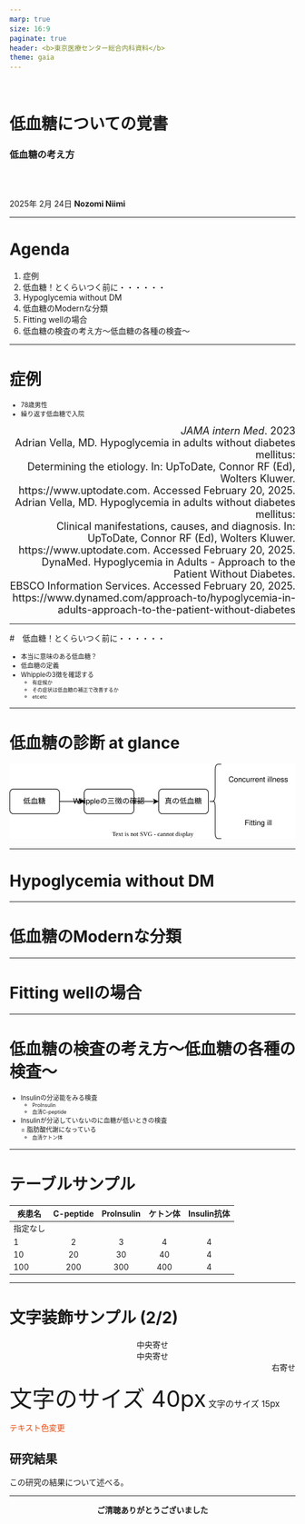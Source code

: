 ```yaml
---
marp: true
size: 16:9
paginate: true
header: <b>東京医療センター総合内科資料</b> 
theme: gaia
---
```

<style>
    
/* @import url('https://fonts.googleapis.com/css?family=Noto+Serif+JP&display=swap');
section {
    font-family: 'Noto Serif JP', serif;
} */

ul {
    padding-left: 20px;
    font-size: 0.8em;
}
</style>

<!--- _class: title --->

<br>

 # 低血糖についての覚書

 ### 低血糖の考え方

<br>
<br>

2025年 2月 24日
**Nozomi Niimi**

---
# Agenda

1. 症例
1. 低血糖！とくらいつく前に・・・・・・
1. Hypoglycemia without DM
1. 低血糖のModernな分類
1. Fitting wellの場合
1. 低血糖の検査の考え方～低血糖の各種の検査～


---
# 症例

* 78歳男性
* 繰り返す低血糖で入院

<div style="font-size: 18px; text-align:right"><em>JAMA intern Med</em>. 2023</div>

<div style='font-size: 18px; text-align:right'>Adrian Vella, MD. Hypoglycemia in adults without diabetes mellitus: <br>Determining the etiology. In: UpToDate, Connor RF (Ed), Wolters Kluwer. <br>https://www.uptodate.com. Accessed February 20, 2025.</div>

<div style='font-size: 18px; text-align:right'>Adrian Vella, MD. Hypoglycemia in adults without diabetes mellitus: <br>Clinical manifestations, causes, and diagnosis. In: UpToDate, Connor RF (Ed), Wolters Kluwer. <br>https://www.uptodate.com. Accessed February 20, 2025.</div>
  

<div style='font-size: 18px; text-align:right'>DynaMed. Hypoglycemia in Adults - Approach to the Patient Without Diabetes. <br>EBSCO Information Services. Accessed February 20, 2025. <br>https://www.dynamed.com/approach-to/hypoglycemia-in-adults-approach-to-the-patient-without-diabetes</div>



---

#　低血糖！とくらいつく前に・・・・・・

- 本当に意味のある低血糖？
- 低血糖の定義
- Whippleの3️徴を確認する
    - 有症候か
    - その症状は低血糖の補正で改善するか
    - etcetc

---

# 低血糖の診断 at glance

![height:200](./figure/flowchart.svg)


---

# Hypoglycemia without DM

---


# 低血糖のModernな分類



---

# Fitting wellの場合


---

# 低血糖の検査の考え方～低血糖の各種の検査～

* Insulinの分泌能をみる検査
    * ProInsulin
    * 血清C-peptide
* Insulinが分泌していないのに血糖が低いときの検査 <br> = 脂肪酸代謝になっている
    * 血清ケトン体

---

# テーブルサンプル

| 疾患名 | C-peptide | ProInsulin | ケトン体 | Insulin抗体 |
|------|:-----:|:----:|:-----:|:-----:|
| 指定なし |   |   |   |
| 1       | 2     | 3       | 4      |4      |
| 10      | 20    | 30      | 40     |4      |
| 100     | 200   | 300     | 400    |4      |



---

# 文字装飾サンプル (2/2)

<center>中央寄せ</center>

<div style="text-align:center">中央寄せ</div>

<div style="text-align:right">右寄せ</div>

<span style="font-size: 40px;">文字のサイズ 40px</span> <span style="font-size: 15px;">文字のサイズ 15px</span>

<span style="color: rgb(233, 71, 9);">テキスト色変更</span>

## 研究結果

この研究の結果について述べる。

---
<!---
class: last_page
--->

<center>
<b>
ご清聴ありがとうございました
</b>
</center>

